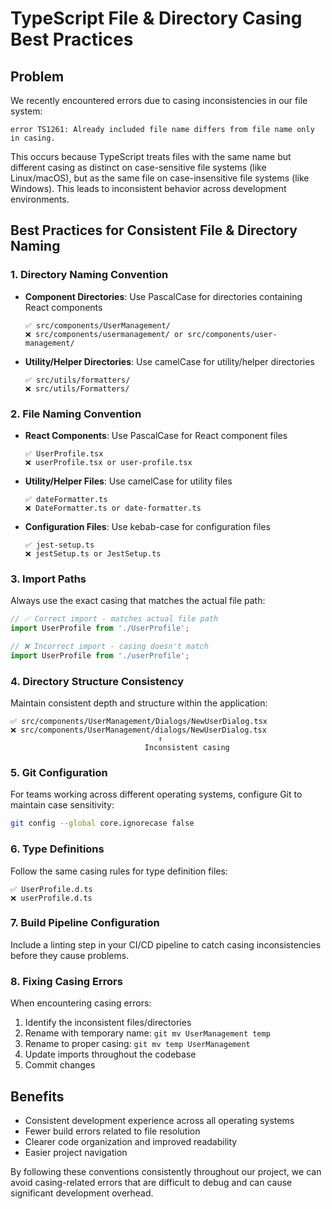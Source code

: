 
# TypeScript File & Directory Casing Best Practices

## Problem

We recently encountered errors due to casing inconsistencies in our file system:

```
error TS1261: Already included file name differs from file name only in casing.
```

This occurs because TypeScript treats files with the same name but different casing as distinct on case-sensitive file systems (like Linux/macOS), but as the same file on case-insensitive file systems (like Windows). This leads to inconsistent behavior across development environments.

## Best Practices for Consistent File & Directory Naming

### 1. Directory Naming Convention

- **Component Directories**: Use PascalCase for directories containing React components
  ```
  ✅ src/components/UserManagement/
  ❌ src/components/usermanagement/ or src/components/user-management/
  ```

- **Utility/Helper Directories**: Use camelCase for utility/helper directories
  ```
  ✅ src/utils/formatters/
  ❌ src/utils/Formatters/
  ```

### 2. File Naming Convention

- **React Components**: Use PascalCase for React component files
  ```
  ✅ UserProfile.tsx
  ❌ userProfile.tsx or user-profile.tsx
  ```

- **Utility/Helper Files**: Use camelCase for utility files
  ```
  ✅ dateFormatter.ts
  ❌ DateFormatter.ts or date-formatter.ts
  ```

- **Configuration Files**: Use kebab-case for configuration files
  ```
  ✅ jest-setup.ts
  ❌ jestSetup.ts or JestSetup.ts
  ```

### 3. Import Paths

Always use the exact casing that matches the actual file path:

```typescript
// ✅ Correct import - matches actual file path
import UserProfile from './UserProfile';

// ❌ Incorrect import - casing doesn't match
import UserProfile from './userProfile';
```

### 4. Directory Structure Consistency

Maintain consistent depth and structure within the application:

```
✅ src/components/UserManagement/Dialogs/NewUserDialog.tsx
❌ src/components/UserManagement/dialogs/NewUserDialog.tsx
                                 ↑
                              Inconsistent casing
```

### 5. Git Configuration

For teams working across different operating systems, configure Git to maintain case sensitivity:

```bash
git config --global core.ignorecase false
```

### 6. Type Definitions

Follow the same casing rules for type definition files:

```
✅ UserProfile.d.ts
❌ userProfile.d.ts
```

### 7. Build Pipeline Configuration

Include a linting step in your CI/CD pipeline to catch casing inconsistencies before they cause problems.

### 8. Fixing Casing Errors

When encountering casing errors:

1. Identify the inconsistent files/directories
2. Rename with temporary name: `git mv UserManagement temp`
3. Rename to proper casing: `git mv temp UserManagement`
4. Update imports throughout the codebase
5. Commit changes

## Benefits

- Consistent development experience across all operating systems
- Fewer build errors related to file resolution
- Clearer code organization and improved readability
- Easier project navigation

By following these conventions consistently throughout our project, we can avoid casing-related errors that are difficult to debug and can cause significant development overhead.
